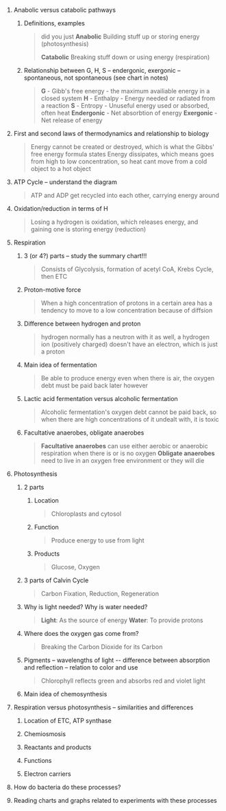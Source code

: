 1.  Anabolic versus catabolic pathways
    
    1.  Definitions, examples

		>did you just **Anabolic**
		> Building stuff up or storing energy (photosynthesis)
		> 
		> **Catabolic**
		> Breaking stuff down or using energy (respiration)
        
    2.  Relationship between G, H, S – endergonic, exergonic – spontaneous, not spontaneous (see chart in notes)

		> **G** - Gibb's free energy - the maximum availiable energy in a closed system
		> **H** - Enthalpy - Energy needed or radiated from a reaction
		> **S** - Entropy - Unuseful energy used or absorbed, often heat
		> **Endergonic** - Net absorbtion of energy
		> **Exergonic** - Net release of energy

2.  First and second laws of thermodynamics and relationship to biology

	> Energy cannot be created or destroyed, which is what the Gibbs' free energy formula states
	> Energy dissipates, which means goes from high to low concentration, so heat cant move from a cold object to a hot object

3.  ATP Cycle – understand the diagram

	> ATP and ADP get recycled into each other, carrying energy around

4.  Oxidation/reduction in terms of H

	> Losing a hydrogen is oxidation, which releases energy, and gaining one is storing energy (reduction)

5.  Respiration
    
    1.  3 (or 4?) parts – study the summary chart!!!
		
		> Consists of Glycolysis, formation of acetyl CoA, Krebs Cycle, then ETC

    2.  Proton-motive force

		> When a high concentration of protons in a certain area has a tendency to move to a low concentration because of diffsion

    3.  Difference between hydrogen and proton

		> hydrogen normally has a neutron with it as well, a hydrogen ion (positively charged) doesn't have an electron, which is just a proton

    4.  Main idea of fermentation

		> Be able to produce energy even when there is air, the oxygen debt must be paid back later however

    5.  Lactic acid fermentation versus alcoholic fermentation

		> Alcoholic fermentation's oxygen debt cannot be paid back, so when there are high concentrations of it undealt with, it is toxic 

    6.  Facultative anaerobes, obligate anaerobes

		> **Facultative anaerobes** can use either aerobic or anaerobic respiration when there is or is no oxygen
		> **Obligate anaerobes** need to live in an oxygen free environment or they will die

6.  Photosynthesis
    
    1.  2 parts
        
        1.  Location

			> Chloroplasts and cytosol

        2.  Function

			> Produce energy to use from light

        3.  Products

			> Glucose, Oxygen

    2.  3 parts of Calvin Cycle

		> Carbon Fixation, Reduction, Regeneration

    3.  Why is light needed? Why is water needed?

		> **Light**: As the source of energy
		> **Water**: To provide protons

    4.  Where does the oxygen gas come from?

		> Breaking the Carbon Dioxide for its Carbon

    5.  Pigments – wavelengths of light -- difference between absorption and reflection – relation to color and use

		> Chlorophyll reflects green and absorbs red and violet light

    6.  Main idea of chemosynthesis

		> 

7.  Respiration versus photosynthesis – similarities and differences
    
    1.  Location of ETC, ATP synthase
        
    2.  Chemiosmosis
        
    3.  Reactants and products
        
    4.  Functions
        
    5.  Electron carriers
        
8.  How do bacteria do these processes?
    
9.  Reading charts and graphs related to experiments with these processes